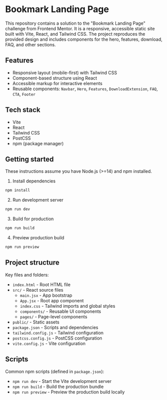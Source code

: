 # Bookmark Landing Page

This repository contains a solution to the "Bookmark Landing Page" challenge from Frontend Mentor. It is a responsive, accessible static site built with Vite, React, and Tailwind CSS. The project reproduces the provided design and includes components for the hero, features, download, FAQ, and other sections.

## Features

- Responsive layout (mobile-first) with Tailwind CSS
- Component-based structure using React
- Accessible markup for interactive elements
- Reusable components: `Navbar`, `Hero`, `Features`, `DownloadExtension`, `FAQ`, `CTA`, `Footer`

## Tech stack

- Vite
- React
- Tailwind CSS
- PostCSS
- npm (package manager)

## Getting started

These instructions assume you have Node.js (>=14) and npm installed.

1. Install dependencies

```bash
npm install
```

2. Run development server

```bash
npm run dev
```

3. Build for production

```bash
npm run build
```

4. Preview production build

```bash
npm run preview
```

## Project structure

Key files and folders:

- `index.html` - Root HTML file
- `src/` - React source files
  - `main.jsx` - App bootstrap
  - `App.jsx` - Root app component
  - `index.css` - Tailwind imports and global styles
  - `components/` - Reusable UI components
  - `pages/` - Page-level components
- `public/` - Static assets
- `package.json` - Scripts and dependencies
- `tailwind.config.js` - Tailwind configuration
- `postcss.config.js` - PostCSS configuration
- `vite.config.js` - Vite configuration

## Scripts

Common npm scripts (defined in `package.json`):

- `npm run dev` - Start the Vite development server
- `npm run build` - Build the production bundle
- `npm run preview` - Preview the production build locally
